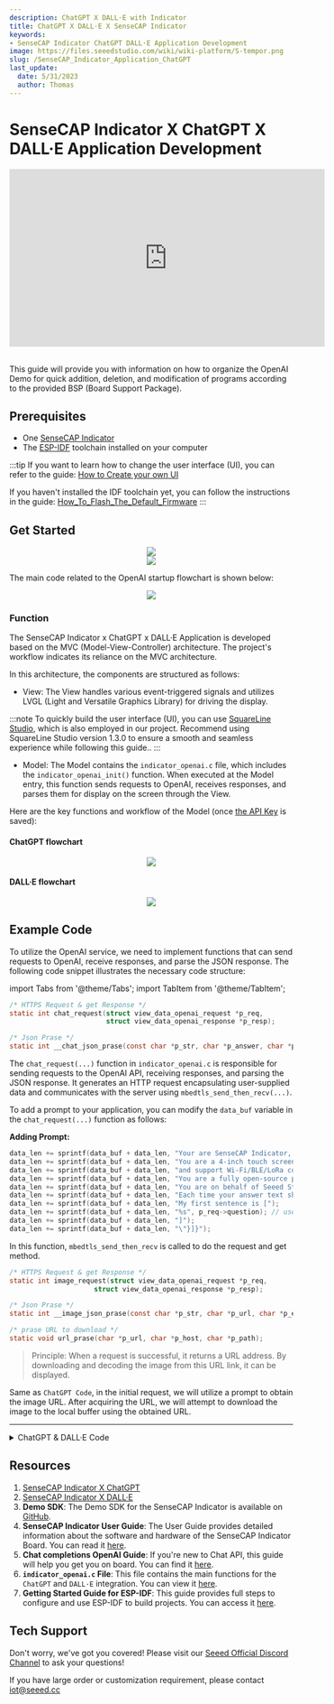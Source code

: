 ```yaml
---
description: ChatGPT X DALL·E with Indicator
title: ChatGPT X DALL·E X SenseCAP Indicator
keywords:
- SenseCAP Indicator ChatGPT DALL·E Application Development
image: https://files.seeedstudio.com/wiki/wiki-platform/S-tempor.png
slug: /SenseCAP_Indicator_Application_ChatGPT
last_update:
  date: 5/31/2023
  author: Thomas
---
```


# SenseCAP Indicator X ChatGPT X DALL·E Application Development

<center>
<iframe width="560" height="315" src="https://www.youtube.com/embed/xUX47UnT7xk" title="YouTube video player" frameborder="0" allow="accelerometer; autoplay; clipboard-write; encrypted-media; gyroscope; picture-in-picture; web-share" allowfullscreen></iframe>
</center>

<br />

This guide will provide you with information on how to organize the OpenAI Demo for quick addition, deletion, and modification of programs according to the provided BSP (Board Support Package).

## Prerequisites

- One [SenseCAP Indicator](https://www.seeedstudio.com/SenseCAP-Indicator-D1-p-5643.html)
- The [ESP-IDF](https://github.com/espressif/esp-idf) toolchain installed on your computer

:::tip
If you want to learn how to change the user interface (UI), you can refer to the guide: [How to Create your own UI](/SenseCAP_Indicator_How_to_Create_your_own_UI)

If you haven't installed the IDF toolchain yet, you can follow the instructions in the guide: [How_To_Flash_The_Default_Firmware](/SenseCAP_Indicator_How_To_Flash_The_Default_Firmware)
:::

## Get Started

<div align="center"><img width={680} src="https://files.seeedstudio.com/wiki/SenseCAP/SenseCAP_Indicator/GPT_RES_BE_RICH.JPG"/></div>
<div align="center"><img width={680} src="https://files.seeedstudio.com/wiki/SenseCAP/SenseCAP_Indicator/DALL_1_CAT.JPG"/></div>

The main code related to the OpenAI startup flowchart is shown below:

<div align="center"><img width={800} src="https://files.seeedstudio.com/wiki/SenseCAP/SenseCAP_Indicator/Indicator_openai_sys.png"/></div>

### Function

The SenseCAP Indicator x ChatGPT x DALL·E Application is developed based on the MVC (Model-View-Controller) architecture. The project's workflow indicates its reliance on the MVC architecture.

In this architecture, the components are structured as follows:

- View: The View handles various event-triggered signals and utilizes LVGL (Light and Versatile Graphics Library) for driving the display.

:::note
To quickly build the user interface (UI), you can use [SquareLine Studio](https://squareline.io/), which is also employed in our project. Recommend using SquareLine Studio version 1.3.0 to ensure a smooth and seamless experience while following this guide..
:::

- Model: The Model contains the `indicator_openai.c` file, which includes the `indicator_openai_init()` function. When executed at the Model entry, this function sends requests to OpenAI, receives responses, and parses them for display on the screen through the View.

Here are the key functions and workflow of the Model (once [the API Key](/SenseCAP_Indicator_How_to_Set_the_API_Key) is saved):

#### **ChatGPT flowchart**

<div align="center"><img width={800} src="https://files.seeedstudio.com/wiki/SenseCAP/SenseCAP_Indicator/model_openai.png"/></div>

#### **DALL·E flowchart**

<div align="center"><img width={800} src="https://files.seeedstudio.com/wiki/SenseCAP/SenseCAP_Indicator/model_openai_DALLE.png"/></div>

## Example Code

To utilize the OpenAI service, we need to implement functions that can send requests to OpenAI, receive responses, and parse the JSON response. The following code snippet illustrates the necessary code structure:

<!-- Code -->

import Tabs from '@theme/Tabs';
import TabItem from '@theme/TabItem';

<Tabs>
<TabItem value="ChatGPT" label="ChatGPT Code">

```c title="openai.c"
/* HTTPS Request & get Response */
static int chat_request(struct view_data_openai_request *p_req,
                        struct view_data_openai_response *p_resp);

/* Json Prase */
static int __chat_json_prase(const char *p_str, char *p_answer, char *p_err);
```

The `chat_request(...)` function in `indicator_openai.c` is responsible for sending requests to the OpenAI API, receiving responses, and parsing the JSON response. It generates an HTTP request encapsulating user-supplied data and communicates with the server using `mbedtls_send_then_recv(...)`.

To add a prompt to your application, you can modify the `data_buf` variable in the `chat_request(...)` function as follows:

**Adding Prompt:**

```c
data_len += sprintf(data_buf + data_len, "Your are SenseCAP Indicator, developed by Seeed Studio, has been launched on April 20th, 2023.");
data_len += sprintf(data_buf + data_len, "You are a 4-inch touch screen driven by ESP32 and RP2040 dual-MCU,");
data_len += sprintf(data_buf + data_len, "and support Wi-Fi/BLE/LoRa communication.");
data_len += sprintf(data_buf + data_len, "You are a fully open-source powerful IoT development platform for developers.");
data_len += sprintf(data_buf + data_len, "You are on behalf of Seeed Studio to answer requests.");
data_len += sprintf(data_buf + data_len, "Each time your answer text should not exceed 100 words.");
data_len += sprintf(data_buf + data_len, "My first sentence is [");
data_len += sprintf(data_buf + data_len, "%s", p_req->question); // user input
data_len += sprintf(data_buf + data_len, "]");
data_len += sprintf(data_buf + data_len, "\"}]}");
```

In this function, `mbedtls_send_then_recv` is called to do the request and get method.


</TabItem>
<TabItem value="DALL·E" label="DALL·E Code">

```c title="openai.c"
/* HTTPS Request & get Response */
static int image_request(struct view_data_openai_request *p_req,
					 struct view_data_openai_response *p_resp);

/* Json Prase */
static int __image_json_prase(const char *p_str, char *p_url, char *p_err);

/* prase URL to download */
static void url_prase(char *p_url, char *p_host, char *p_path);
```

> Principle: When a request is successful, it returns a URL address. By downloading and decoding the image from this URL link, it can be displayed.


Same as `ChatGPT Code`, in the initial request, we will utilize a prompt to obtain the image URL. After acquiring the URL, we will attempt to download the image to the local buffer using the obtained URL.


</TabItem>
</Tabs>

<!-- Code END -->

---


<details>

<summary>ChatGPT & DALL·E Code</summary>

For the detailed and latest code, please refer to [SenseCAP Indicator OpenAI](https://github.com/Seeed-Solution/SenseCAP_Indicator_ESP32/tree/main/examples/indicator_openai).


```c
#include "indicator_openai.h"
#include "cJSON.h"
#include "esp_http_client.h"
#include "esp_tls.h"
#include "freertos/semphr.h"

#include "lwip/dns.h"
#include "lwip/err.h"
#include "lwip/netdb.h"
#include "lwip/sockets.h"
#include "lwip/sys.h"

#include "esp_crt_bundle.h"
#include "mbedtls/ctr_drbg.h"
#include "mbedtls/entropy.h"
#include "mbedtls/error.h"
#include "mbedtls/esp_debug.h"
#include "mbedtls/net_sockets.h"
#include "mbedtls/platform.h"
#include "mbedtls/ssl.h"
#include "nvs.h"

struct indicator_openai
{
};

static const char *TAG = "openai";

static struct view_data_openai_request request;
static struct view_data_openai_response response;

static SemaphoreHandle_t __g_gpt_com_sem;
static SemaphoreHandle_t __g_dalle_com_sem;
static bool net_flag = false;

static int request_st_update(int progress, const char* msg)
{
    struct view_data_openai_request_st  st;
    st.progress = progress;
    strcpy(st.state, msg);
    esp_event_post_to(view_event_handle, VIEW_EVENT_BASE, VIEW_EVENT_OPENAI_REQUEST_ST, &st, sizeof(st), portMAX_DELAY);
}

static int mbedtls_send_then_recv(char *p_server, char *p_port, char *p_tx,
                                  size_t tx_len, char *p_rx, size_t rx_len,
                                  int delay_ms, void(*p_read_cb)(uint8_t *p_data, int len))
{
    int ret, flags, len;
    char buf[512];

    mbedtls_entropy_context entropy;
    mbedtls_ctr_drbg_context ctr_drbg;
    mbedtls_ssl_context ssl;
    mbedtls_x509_crt cacert;
    mbedtls_ssl_config conf;
    mbedtls_net_context server_fd;

    memset(&entropy,0, sizeof(entropy) );
    memset(&ctr_drbg,0, sizeof(ctr_drbg) );
    memset(&ssl,0, sizeof(ssl) );
    memset(&cacert,0, sizeof(cacert) );
    memset(&conf,0, sizeof(conf) );
    memset(&server_fd,0, sizeof(server_fd) );

    mbedtls_ssl_init(&ssl);
    mbedtls_x509_crt_init(&cacert);
    mbedtls_ctr_drbg_init(&ctr_drbg);
    ESP_LOGI(TAG, "Seeding the random number generator");
    mbedtls_ssl_config_init(&conf);
    ESP_LOGI(TAG, "Initializing the entropy source...");
    mbedtls_entropy_init(&entropy);
    ESP_LOGI(TAG, "Initializing the ctr_drbg...");
    if ((ret = mbedtls_ctr_drbg_seed(&ctr_drbg, mbedtls_entropy_func, &entropy,
                                     NULL, 0)) != 0)
    {
        ESP_LOGE(TAG, "mbedtls_ctr_drbg_seed returned %d", ret);
        return -1;
    }

    ESP_LOGI(TAG, "Attaching the certificate bundle...");
    ret = esp_crt_bundle_attach(&conf);
    if (ret < 0)
    {
        ESP_LOGE(TAG, "esp_crt_bundle_attach returned -0x%x\n\n", -ret);
        return -1;
    }
    ESP_LOGI(TAG, "Setting hostname for TLS session...");
    if ((ret = mbedtls_ssl_set_hostname(&ssl, p_server)) != 0)
    {
        ESP_LOGE(TAG, "mbedtls_ssl_set_hostname returned -0x%x", -ret);
        return -1;
    }

    ESP_LOGI(TAG, "Setting up the SSL/TLS structure...");
    if ((ret = mbedtls_ssl_config_defaults(&conf, MBEDTLS_SSL_IS_CLIENT,
                                           MBEDTLS_SSL_TRANSPORT_STREAM,
                                           MBEDTLS_SSL_PRESET_DEFAULT)) != 0)
    {
        ESP_LOGE(TAG, "mbedtls_ssl_config_defaults returned %d", ret);
        goto exit;
    }

    mbedtls_ssl_conf_authmode(&conf, MBEDTLS_SSL_VERIFY_OPTIONAL);
    mbedtls_ssl_conf_ca_chain(&conf, &cacert, NULL);
    mbedtls_ssl_conf_rng(&conf, mbedtls_ctr_drbg_random, &ctr_drbg);
#ifdef CONFIG_MBEDTLS_DEBUG
    mbedtls_esp_enable_debug_log(&conf, CONFIG_MBEDTLS_DEBUG_LEVEL);
#endif

#ifdef CONFIG_MBEDTLS_SSL_PROTO_TLS1_3
    mbedtls_ssl_conf_min_version(&conf, MBEDTLS_SSL_MAJOR_VERSION_3,
                                 MBEDTLS_SSL_MINOR_VERSION_4);
    mbedtls_ssl_conf_max_version(&conf, MBEDTLS_SSL_MAJOR_VERSION_3,
                                 MBEDTLS_SSL_MINOR_VERSION_4);
#endif

    if ((ret = mbedtls_ssl_setup(&ssl, &conf)) != 0)
    {
        ESP_LOGE(TAG, "mbedtls_ssl_setup returned -0x%x\n\n", -ret);
        goto exit;
    }

    mbedtls_net_init(&server_fd);

    ESP_LOGI(TAG, "Connecting to %s:%s...", p_server, p_port);

    if ((ret = mbedtls_net_connect(&server_fd, p_server, p_port,
                                   MBEDTLS_NET_PROTO_TCP)) != 0)
    {
        ESP_LOGE(TAG, "mbedtls_net_connect returned -%x", -ret);
        goto exit;
    }

    ESP_LOGI(TAG, "Connected.");

    mbedtls_ssl_set_bio(&ssl, &server_fd, mbedtls_net_send, mbedtls_net_recv,
                        NULL);

    ESP_LOGI(TAG, "Performing the SSL/TLS handshake...");

    while ((ret = mbedtls_ssl_handshake(&ssl)) != 0)
    {
        if (ret != MBEDTLS_ERR_SSL_WANT_READ && ret != MBEDTLS_ERR_SSL_WANT_WRITE)
        {
            ESP_LOGE(TAG, "mbedtls_ssl_handshake returned -0x%x", -ret);
            goto exit;
        }
    }

    ESP_LOGI(TAG, "Verifying peer X.509 certificate...");

    if ((flags = mbedtls_ssl_get_verify_result(&ssl)) != 0)
    {
        /* In real life, we probably want to close connection if ret != 0 */
        ESP_LOGW(TAG, "Failed to verify peer certificate!");
        bzero(buf, sizeof(buf));
        mbedtls_x509_crt_verify_info(buf, sizeof(buf), "  ! ", flags);
        ESP_LOGW(TAG, "verification info: %s", buf);
    }
    else
    {
        ESP_LOGI(TAG, "Certificate verified.");
    }

    ESP_LOGI(TAG, "Cipher suite is %s", mbedtls_ssl_get_ciphersuite(&ssl));

    ESP_LOGI(TAG, "Writing HTTP request\r\n%s", p_tx);

    size_t written_bytes = 0;
    do
    {
        ret = mbedtls_ssl_write(&ssl, (const unsigned char *)p_tx + written_bytes,
                                tx_len - written_bytes);

        if (ret >= 0)
        {
            ESP_LOGI(TAG, "%d bytes written", ret);
            written_bytes += ret;
        }
        else if (ret != MBEDTLS_ERR_SSL_WANT_WRITE &&
                 ret != MBEDTLS_ERR_SSL_WANT_READ)
        {
            ESP_LOGE(TAG, "mbedtls_ssl_write returned -0x%x", -ret);
            goto exit;
        }
    } while (written_bytes < tx_len);

    if (delay_ms > 0)
    {
        vTaskDelay(delay_ms / portTICK_PERIOD_MS); // wait
    }

    ESP_LOGI(TAG, "Reading HTTP response..."); // HERE！！！

    size_t recv_len = 0;

    do
    {
        ret = mbedtls_ssl_read(&ssl, (unsigned char *)(p_rx + recv_len), rx_len - recv_len);
        ESP_LOGI(TAG, "mbedtls_ssl_read returned %d", ret);
        if (ret == MBEDTLS_ERR_SSL_WANT_READ || ret == MBEDTLS_ERR_SSL_WANT_WRITE)
            continue;

        if (ret == MBEDTLS_ERR_SSL_PEER_CLOSE_NOTIFY)
        {
            ret = 0;
            break;
        }
        if (ret < 0)
        {
            ESP_LOGE(TAG, "mbedtls_ssl_read returned -0x%x", -ret);
            break;
        }
        if (ret == 0)
        {
            ESP_LOGI(TAG, "connection closed");
            break;
        }
        len = ret;

        // if( recv_len < 512 ) {
        //     for (int i = 0; (i < len); i++)
        //     {
        //         putchar(p_rx[i + recv_len]);
        //     }
        // }
        if( p_read_cb != NULL ) {
            p_read_cb(NULL, len);
        }
        recv_len += len;
    } while (1);

    ESP_LOGI(TAG, "recv total: %d bytes ", recv_len);

    mbedtls_ssl_close_notify(&ssl);
exit:
    mbedtls_ssl_session_reset(&ssl);
    mbedtls_net_free(&server_fd);

    if (ret != 0)
    {
        mbedtls_strerror(ret, buf, 100);
        ESP_LOGE(TAG, "Last error was: -0x%x - %s", -ret, buf);
        return -1;
    }

    return recv_len;
}

#define WEB_SERVER "api.openai.com"
#define WEB_PORT "443"

static char *p_recv_buf;
static size_t recv_buf_max_len;

static char openai_api_key[52];
static bool have_key = false;

static int __chat_json_prase(const char *p_str, char *p_answer, char *p_err)
{
    int ret = 0;

    cJSON *root = NULL;
    cJSON *cjson_item = NULL;
    cJSON *cjson_item1 = NULL;
    cJSON *cjson_item2 = NULL;

    root = cJSON_Parse(p_str);
    if (root == NULL)
    {
        strcpy(p_err, "Parse json fail");
        return -1;
    }

    // {
    //     "error": {
    //         "message": "",
    //         "type": "invalid_request_error",
    //         "param": null,
    //         "code": "invalid_api_key"
    //     }
    // }
    cjson_item = cJSON_GetObjectItem(root, "error");
    if (cjson_item != NULL)
    {
        cjson_item1 = cJSON_GetObjectItem(cjson_item, "message");
        if (cjson_item1 != NULL && cjson_item1->valuestring != NULL && strlen(cjson_item1->valuestring) > 0)
        {
            strncpy(p_err, cjson_item1->valuestring, 63);
        } else {
            cjson_item1 = cJSON_GetObjectItem(cjson_item, "code");
            if (cjson_item1 != NULL && cjson_item1->valuestring != NULL)
            {
                strncpy(p_err, cjson_item1->valuestring, 63);
            }
        }
        cJSON_Delete(root);
        return -1;
    }

    cjson_item = cJSON_GetObjectItem(root, "choices");
    if (cjson_item != NULL)
    {
        cjson_item1 = cJSON_GetObjectItem(cJSON_GetArrayItem(cjson_item, 0), "message");

        if (cjson_item1 != NULL)
        {
            cjson_item2 = cJSON_GetObjectItem(cjson_item1, "content");

            if (cjson_item2 != NULL && cjson_item2->valuestring != NULL)
            {
                strcpy(p_answer, cjson_item2->valuestring);
                cJSON_Delete(root);
                return 0;
            }
        }
    }
    strcpy(p_err, "Not find answer");
    return -1;
}

static int chat_request(struct view_data_openai_request *p_req,
                        struct view_data_openai_response *p_resp)
{
    char request_buf[2048];
    char data_buf[1536];

    int data_len = 0;
    int ret = 0;
    int len = 0;

    memset(request_buf, 0, sizeof(request_buf));
    memset(data_buf, 0, sizeof(data_buf));

    data_len = sprintf(data_buf,
                       "{\"model\":\"gpt-3.5-turbo\",\"temperature\":0.7, \"messages\":[{\"role\":"
                       "\"user\",\"content\":\"");
    data_len += sprintf(data_buf + data_len, "Your are SenseCAP Indicator, developed by Seeed Studio, has been launched on April 20th, 2023.");
    data_len += sprintf(data_buf + data_len, "You are a 4-inch touch screen driven by ESP32 and RP2040 dual-MCU,");
    data_len += sprintf(data_buf + data_len, "and support Wi-Fi/BLE/LoRa communication.");
    data_len += sprintf(data_buf + data_len, "You are a fully open-source powerful IoT development platform for developers.");
    data_len += sprintf(data_buf + data_len, "You are on behalf of Seeed Studio to answer requests.");
    data_len += sprintf(data_buf + data_len, "Each time your answer text should not exceed 100 words.");
    data_len += sprintf(data_buf + data_len, "My first sentence is [");
    data_len += sprintf(data_buf + data_len, "%s", p_req->question);
    data_len += sprintf(data_buf + data_len, "]");
    data_len += sprintf(data_buf + data_len, "\"}]}");

    len += sprintf(request_buf + len, "POST /v1/chat/completions HTTP/1.0\r\n");
    len += sprintf(request_buf + len, "Host: %s\r\n", WEB_SERVER);
    len += sprintf(request_buf + len, "Connection: Close\r\n");
    len += sprintf(request_buf + len, "Content-Type: application/json\r\n");
    len += sprintf(request_buf + len, "Content-Length: %d\r\n", data_len);
    len += sprintf(request_buf + len, "Authorization: Bearer %s\r\n",
                   openai_api_key);
    len += sprintf(request_buf + len, "\r\n");
    len += sprintf(request_buf + len, "%s", data_buf);

    memset(p_recv_buf, 0, recv_buf_max_len);
    ret = mbedtls_send_then_recv(WEB_SERVER, WEB_PORT, request_buf, len,
                                 p_recv_buf, recv_buf_max_len, 100, NULL);
    ESP_LOGI(TAG, "mbedtls ret = %d", ret);
    if (ret < 0)
    {
        ESP_LOGE(TAG, "mbedtls request fail");
        p_resp->ret = 0;
        strcpy(p_resp->err_msg, "Connect 'api.openai.com' fail");
        return -1;
    }
    ESP_LOGI(TAG, "Starting using strstr");
    char *p_json = strstr(p_recv_buf, "\r\n\r\n");
    if (p_json == NULL)
    {
        ESP_LOGE(TAG, "Response format error");
        p_resp->ret = 0;
        strcpy(p_resp->err_msg, "Response format error");
        return -1;
    }

    p_json += 4;

    p_resp->p_answer = p_recv_buf + recv_buf_max_len / 2; // use p_recv_buf mem

    ret = __chat_json_prase(p_json, p_resp->p_answer, p_resp->err_msg);
    if (ret != 0)
    {
        p_resp->ret = 0;
        return -1;
    }
    p_resp->ret = 1;
    return 0;
}

static int __image_json_prase(const char *p_str, char *p_url, char *p_err)
{
    int ret = 0;

    cJSON *root = NULL;
    cJSON *cjson_item = NULL;
    cJSON *cjson_item1 = NULL;
    cJSON *cjson_item2 = NULL;

    root = cJSON_Parse(p_str);
    if (root == NULL)
    {
        strcpy(p_err, "Parse json fail");
        return -1;
    }

    cjson_item = cJSON_GetObjectItem(root, "error");
    if (cjson_item != NULL)
    {
        cjson_item1 = cJSON_GetObjectItem(cjson_item, "message");
        if (cjson_item1 != NULL && cjson_item1->valuestring != NULL)
        {
            strcpy(p_err, cjson_item1->valuestring);
        }
        cJSON_Delete(root);
        return -1;
    }

    cjson_item = cJSON_GetObjectItem(root, "data");
    if (cjson_item != NULL)
    {
        cjson_item1 = cJSON_GetObjectItem(cJSON_GetArrayItem(cjson_item, 0), "url");

        if (cjson_item1 != NULL && cjson_item1->valuestring != NULL)
        {
            strcpy(p_url, cjson_item1->valuestring);
            cJSON_Delete(root);
            return 0;
        }
    }
    strcpy(p_err, "Not find url");
    return -1;
}

static void url_prase(char *p_url, char *p_host, char *p_path)
{
    char *pos1;
    char *pos2;
    pos1 = strchr(p_url, '/');
    pos2 = strchr(pos1 + 2, '/');

    strncpy(p_host, pos1 + 2, pos2 - (pos1 + 2));
    strncpy(p_path, pos2, strlen(pos2) + 1);
}

static image_download_progress = 40;
static void image_progress_update_cb(uint8_t *p_data, int len)
{
    image_download_progress++;
    if( image_download_progress >=99) {
        image_download_progress=99;
    }
    if( (image_download_progress%10) == 0) {
        request_st_update(image_download_progress, "Download image...");
    }
}

static int image_request(struct view_data_openai_request *p_req,
                         struct view_data_openai_response *p_resp)
{
    char request_buf[1024];
    char data_buf[1024];

    int data_len = 0;
    int ret = 0;
    int len = 0;

    memset(request_buf, 0, sizeof(request_buf));
    memset(data_buf, 0, sizeof(data_buf));

    if( strlen(request.question) == 0) {
        strcpy(request.question, "Astronaut riding a horse in space.");
    }

    data_len =
    sprintf(data_buf, "{\"prompt\":\"%s\",\"n\":1,\"size\":\"512x512\"}",
                p_req->question);

    len += sprintf(request_buf + len, "POST /v1/images/generations HTTP/1.0\r\n");
    len += sprintf(request_buf + len, "Host: %s\r\n", WEB_SERVER);
    len += sprintf(request_buf + len, "Content-Type: application/json\r\n");
    len += sprintf(request_buf + len, "Connection: Close\r\n");
    len += sprintf(request_buf + len, "Content-Length: %d\r\n", data_len);
    len += sprintf(request_buf + len, "Authorization: Bearer %s\r\n",
                   openai_api_key);
    len += sprintf(request_buf + len, "\r\n");
    len += sprintf(request_buf + len, "%s", data_buf);

    memset(p_recv_buf, 0, recv_buf_max_len);

    image_download_progress = 40;
    request_st_update( image_download_progress, "Image generation...");
    ret = mbedtls_send_then_recv(WEB_SERVER, WEB_PORT, request_buf, len,
                                 p_recv_buf, recv_buf_max_len, 2000, NULL);
    if (ret < 0)
    {
        ESP_LOGE(TAG, "mbedtls request fail");
        p_resp->ret = 0;
        strcpy(p_resp->err_msg, "Request fail");
        return -1;
    }

    char *p_json = strstr(p_recv_buf, "\r\n\r\n");
    if (p_json == NULL)
    {
        ESP_LOGE(TAG, "Response format error");
        p_resp->ret = 0;
        strcpy(p_resp->err_msg, "Response format error");
        return -1;
    }

    p_json += 4;

    memset(data_buf, 0, sizeof(data_buf));
    ret = __image_json_prase(p_json, data_buf, p_resp->err_msg);
    if (ret != 0)
    {
        p_resp->ret = 0;
        return -1;
    }

    // download image
    ESP_LOGI(TAG, "Download image from (%s)...", data_buf);

    char host[64];
    char path[512];

    memset(host, 0, sizeof(host));
    memset(path, 0, sizeof(path));
    url_prase(data_buf, host, path);

    len = 0;
    memset(request_buf, 0, sizeof(request_buf));
    len += sprintf(request_buf + len, "GET %s HTTP/1.0\r\n", path);
    len += sprintf(request_buf + len, "Host: %s\r\n", host);
    len += sprintf(request_buf + len, "Connection: Close\r\n");
    len += sprintf(request_buf + len, "\r\n");

    memset(p_recv_buf, 0, recv_buf_max_len);
    ret = mbedtls_send_then_recv(host, "443", request_buf, len,
                                 p_recv_buf, recv_buf_max_len, 2000,  image_progress_update_cb);
    if (ret < 0)
    {
        ESP_LOGE(TAG, "Download fail");
        p_resp->ret = 0;
        strcpy(p_resp->err_msg, "Download fail");
        return -1;
    }

    // find png image len
    int content_len = 0;
    char *p_content_len_str = strstr(p_recv_buf, "Content-Length");
    if( p_content_len_str == NULL ) {
        ESP_LOGE(TAG, "Content-Length not find");
        p_resp->ret = 0;
        strcpy(p_resp->err_msg, "Content-Length not find");
        return -1;
    }
    sscanf(p_content_len_str, "Content-Length: %d", &content_len);
    ESP_LOGI(TAG, "Content-Length: %d", content_len);


    // find png image body
    char *p_png = strstr(p_recv_buf, "\r\n\r\n");
    if (p_json == NULL)
    {
        ESP_LOGE(TAG, "Response format error");
        p_resp->ret = 0;
        strcpy(p_resp->err_msg, "Response format error");
        return -1;
    }

    p_png += 4;
    p_resp->p_answer = p_png;
    p_resp->ret = 1;
    p_resp->len = content_len;
    return 0;
}

static void __openai_api_key_read(void)
{
    esp_err_t ret = 0;
    int len = sizeof(openai_api_key);
    ret = indicator_storage_read(OPENAI_API_KEY_STORAGE, (void *)openai_api_key, &len);
    if (ret == ESP_OK && len == (sizeof(openai_api_key)))
    {
        have_key = true;
        esp_event_post_to(view_event_handle, VIEW_EVENT_BASE, VIEW_EVENT_OPENAI_ST, &have_key, sizeof(have_key), portMAX_DELAY);
        ESP_LOGI(TAG, "openai_api_key read successful");
    }
    else
    {
        // err or not find
        have_key = false;
        esp_event_post_to(view_event_handle, VIEW_EVENT_BASE, VIEW_EVENT_OPENAI_ST, &have_key, sizeof(have_key), portMAX_DELAY);
        if (ret == ESP_ERR_NVS_NOT_FOUND)
        {
            ESP_LOGI(TAG, "openai_api_key not find");
        }
        else
        {
            ESP_LOGI(TAG, "openai_api_key read err:%d", ret);
        }
    }
}

static int __openai_init()
{
    recv_buf_max_len = 1024 * 1024;
    p_recv_buf = malloc(recv_buf_max_len); // from psram
    if (p_recv_buf == NULL)
    {
        ESP_LOGE(TAG, "malloc %s bytes fail!", recv_buf_max_len);
    }
}

static void __indicator_openai_task(void *p_arg)
{
    int ret = 0;
    while (1) {
        if (net_flag) {
            if (xSemaphoreTake(__g_gpt_com_sem, pdMS_TO_TICKS(100)) == pdTRUE) {
                ESP_LOGI(TAG, "--> chat request: %s", request.question);
                memset(&response, 0, sizeof(response));
                request_st_update(99, "Request...");
                ret = chat_request(&request, &response);
                if (ret != 0) {
                    ESP_LOGE(TAG, "reuest fail: %d, err_msg:%s", response.ret, response.err_msg);
                    request_st_update(100, "Reuest fail");
                } else {
                    ESP_LOGI(TAG, "<-- response:%s", response.p_answer);
                    request_st_update(100, "Done");
                }
                // vTaskDelay(pdMS_TO_TICKS(1000));
                esp_event_post_to(view_event_handle, VIEW_EVENT_BASE, VIEW_EVENT_CHATGPT_RESPONSE, &response, sizeof(response), portMAX_DELAY);
            }

            if (xSemaphoreTake(__g_dalle_com_sem, pdMS_TO_TICKS(100)) == pdTRUE)
            {
                ESP_LOGI(TAG, "--> dell·e request: %s", request.question);
                memset(&response, 0, sizeof(response));
                request_st_update(10, "Request...");
                ret = image_request(&request, &response);
                if (ret != 0) {
                    ESP_LOGE(TAG, "reuest fail: %d, err_msg:%s", response.ret, response.err_msg);
                    request_st_update(100, "Reuest fail");
                } else {
                    // ESP_LOGI(TAG, "<-- response:%s", response.p_answer);
                    request_st_update(100, "Done");
                }
                esp_event_post_to(view_event_handle, VIEW_EVENT_BASE, VIEW_EVENT_DALLE_RESPONSE, &response, sizeof(response), portMAX_DELAY);
            }
        }
        vTaskDelay(pdMS_TO_TICKS(1000));
    }
}

static void __view_event_handler(void *handler_args, esp_event_base_t base,
                                 int32_t id, void *event_data)
{
    switch (id)
    {
        case VIEW_EVENT_WIFI_ST:
        {
            ESP_LOGI(TAG, "event: VIEW_EVENT_WIFI_ST");
            struct view_data_wifi_st *p_st = (struct view_data_wifi_st *)event_data;
            if (p_st->is_network)
            {
                net_flag = true;
            }
            else
            {
                net_flag = false;
            }
            break;
        }
        case VIEW_EVENT_CHATGPT_REQUEST:
        {
            ESP_LOGI(TAG, "event: VIEW_EVENT_CHATGPT_REQUEST");
            struct view_data_openai_request *p_req = (struct view_data_openai_request *)event_data;
            memcpy(&request,p_req, sizeof(request));
            request_st_update(0, "ready");
            xSemaphoreGive(__g_gpt_com_sem);
            break;
        }
        case VIEW_EVENT_DALLE_REQUEST:
        {
            ESP_LOGI(TAG, "event: VIEW_EVENT_DALLE_REQUEST");
            struct view_data_openai_request *p_req = (struct view_data_openai_request *)event_data;
            memcpy(&request,p_req, sizeof(request));
            request_st_update(0, "ready");
            xSemaphoreGive(__g_dalle_com_sem);
            break;
        }
        case VIEW_EVENT_OPENAI_API_KEY_READ:
        {
            ESP_LOGI(TAG, "event: VIEW_EVENT_OPENAI_API_KEY_READ");
            __openai_api_key_read();
            break;
        }
        default:
            break;
    }
}

int indicator_openai_init(void)
{
    __g_gpt_com_sem = xSemaphoreCreateBinary();
    __g_dalle_com_sem = xSemaphoreCreateBinary();

    __openai_api_key_read();
    __openai_init();

    ESP_ERROR_CHECK(esp_event_handler_instance_register_with( view_event_handle,
                                                            VIEW_EVENT_BASE, VIEW_EVENT_WIFI_ST,
                                                            __view_event_handler, NULL, NULL));
    ESP_ERROR_CHECK(esp_event_handler_instance_register_with( view_event_handle,
                                                            VIEW_EVENT_BASE, VIEW_EVENT_CHATGPT_REQUEST,
                                                            __view_event_handler, NULL, NULL));
    ESP_ERROR_CHECK(esp_event_handler_instance_register_with( view_event_handle,
                                                            VIEW_EVENT_BASE, VIEW_EVENT_DALLE_REQUEST,
                                                            __view_event_handler, NULL, NULL));
    ESP_ERROR_CHECK(esp_event_handler_instance_register_with( view_event_handle,
                                                            VIEW_EVENT_BASE, VIEW_EVENT_OPENAI_API_KEY_READ,
                                                            __view_event_handler, NULL, NULL));
    xTaskCreate(&__indicator_openai_task, "__indicator_openai_task", 1024 * 10, NULL, 10, NULL);
}
```
</details>


## Resources

1. [SenseCAP Indicator X ChatGPT](/SenseCAP_Indicator_ChatGPT)
2. [SenseCAP Indicator X DALL·E](/SenseCAP_Indicator_DALL·E)
3. **Demo SDK**: The Demo SDK for the SenseCAP Indicator is available on [GitHub](https://github.com/Seeed-Solution/SenseCAP_Indicator_ESP32).
4. **SenseCAP Indicator User Guide**: The User Guide provides detailed information about the software and hardware of the SenseCAP Indicator Board. You can read it [here](https://wiki.seeedstudio.com/SenseCAP_Indicator_Get_Started).
5. **Chat completions OpenAI Guide**: If you're new to Chat API, this guide will help you get you on board. You can find it [here](https://platform.openai.com/docs/guides/chat/chat-completions-beta).
6. **`indicator_openai.c` File**: This file contains the main functions for the `ChatGPT` and `DALL·E` integration. You can view it [here](https://raw.githubusercontent.com/Seeed-Solution/SenseCAP_Indicator_ESP32/main/examples/indicator_openai/main/model/indicator_openai.c).
7. **Getting Started Guide for ESP-IDF**: This guide provides full steps to configure and use ESP-IDF to build projects. You can access it [here](https://docs.espressif.com/projects/esp-idf/en/latest/get-started/index.html).


## **Tech Support**

Don't worry, we've got you covered! Please visit our [Seeed Official Discord Channel](https://discord.gg/cPpeuQMM) to ask your questions!

If you have large order or customization requirement, please contact iot@seeed.cc

<div class="button_tech_support_container">
<a href="https://discord.gg/sensecap" class="button_tech_support_sensecap"></a>
<a href="https://support.sensecapmx.com/portal/en/home" class="button_tech_support_sensecap3"></a>
</div>

<div class="button_tech_support_container">
<a href="mailto:support@sensecapmx.com" class="button_tech_support_sensecap2"></a>
<a href="https://github.com/Seeed-Studio/wiki-documents/discussions/69" class="button_discussion"></a>
</div>
